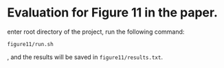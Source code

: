 # Evaluation for Figure 11 in the paper.

enter root directory of the project, run the following command:

```
figure11/run.sh
```

, and the results will be saved in `figure11/results.txt`.

